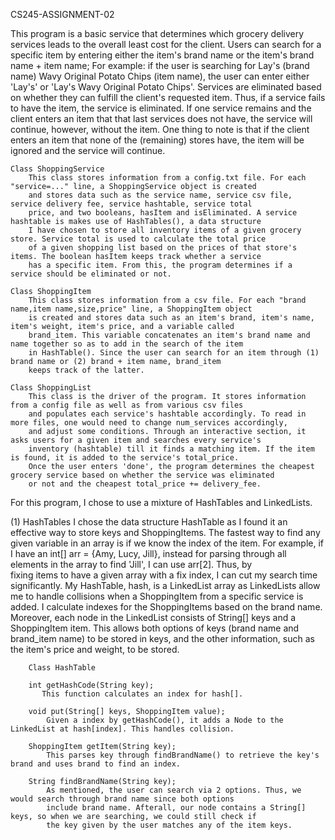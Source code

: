 CS245-ASSIGNMENT-02

This program is a basic service that determines which grocery delivery services leads to the overall least cost for the client. 
Users can search for a specific item by entering either the item's brand name or the item's brand name + item name;
For example: if the user is searching for Lay's (brand name) Wavy Original Potato Chips (item name), the user can enter either
'Lay's' or 'Lay's Wavy Original Potato Chips'. Services are eliminated based on whether they can fulfill the client's requested
item. Thus, if a service fails to have the item, the service is eliminated. If one service remains and the client enters an item 
that that last services does not have, the service will continue, however, without the item. One thing to note is that if the client 
enters an item that none of the (remaining) stores have, the item will be ignored and the service will continue.

    Class ShoppingService
        This class stores information from a config.txt file. For each "service=..." line, a ShoppingService object is created 
        and stores data such as the service name, service csv file, service delivery fee, service hashtable, service total
        price, and two booleans, hasItem and isEliminated. A service hashtable is makes use of HashTables(), a data structure 
        I have chosen to store all inventory items of a given grocery store. Service total is used to calculate the total price 
        of a given shopping list based on the prices of that store's items. The boolean hasItem keeps track whether a service 
        has a specific item. From this, the program determines if a service should be eliminated or not.

    Class ShoppingItem
        This class stores information from a csv file. For each "brand name,item name,size,price" line, a ShoppingItem object
        is created and stores data such as an item's brand, item's name, item's weight, item's price, and a variable called 
        brand_item. This variable concatenates an item's brand name and name together so as to add in the search of the item 
        in HashTable(). Since the user can search for an item through (1) brand name or (2) brand + item name, brand_item 
        keeps track of the latter.
        
    Class ShoppingList
        This class is the driver of the program. It stores information from a config file as well as from various csv files 
        and populates each service's hashtable accordingly. To read in more files, one would need to change num_services accordingly,
        and adjust some conditions. Through an interactive section, it asks users for a given item and searches every service's 
        inventory (hashtable) till it finds a matching item. If the item is found, it is added to the service's total_price. 
        Once the user enters 'done', the program determines the cheapest grocery service based on whether the service was eliminated 
        or not and the cheapest total_price += delivery_fee.
        
For this program, I chose to use a mixture of HashTables and LinkedLists. 

(1) HashTables
        I chose the data structure HashTable as I found it an effective way to store keys and ShoppingItems. The fastest way 
        to find any given variable in an array is if we know the index of the item. For example, if I have an int[] arr = 
        {Amy, Lucy, Jill}, instead for parsing through all elements in the array to find 'Jill', I can use arr[2]. Thus, by           
        fixing items to have a given array with a fix index, I can cut my search time significantly. My HashTable, hash, 
        is a LinkedList array as LinkedLists allow me to handle collisions when a ShoppingItem from a specific service is added. 
        I calculate indexes for the ShoppingItems based on the brand name. Moreover, each node in the LinkedList consists
        of String[] keys and a ShoppingItem item. This allows both options of keys (brand name and brand_item name) to be stored 
        in keys, and the other information, such as the item's price and weight, to be stored.
        
        Class HashTable
        
        int getHashCode(String key);
           This function calculates an index for hash[].
        
        void put(String[] keys, ShoppingItem value);
            Given a index by getHashCode(), it adds a Node to the LinkedList at hash[index]. This handles collision.
        
        ShoppingItem getItem(String key);
            This parses key through findBrandName() to retrieve the key's brand and uses brand to find an index. 
            
        String findBrandName(String key);
            As mentioned, the user can search via 2 options. Thus, we would search through brand name since both options 
            include brand name. Afterall, our node contains a String[] keys, so when we are searching, we could still check if 
            the key given by the user matches any of the item keys.